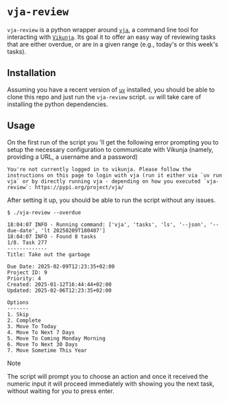 # `vja-review`

`vja-review` is a python wrapper around [`vja`](https://gitlab.com/ce72/vja), a
command line tool for interacting with [`Vikunja`](https://vikunja.io/). Its
goal it to offer an easy way of reviewing tasks that are either overdue, or are
in a given range (e.g., today's or this week's tasks).

## Installation

Assuming you have a recent version of [`uv`](https://github.com/astral-sh/uv)
installed, you should be able to clone this repo and just run the `vja-review`
script. `uv` will take care of installing the python dependencies.

## Usage

On the first run of the script you 'll get the following error prompting you to
setup the necessary configuration to communicate with Vikunja (namely, providing
a URL, a username and a password)

```
You're not currently logged in to vikunja. Please follow the instructions on this page to login with vja (run it either via `uv run vja` or by directly running vja - depending on how you executed `vja-review`: https://pypi.org/project/vja/
```

After setting it up, you should be able to run the script without any issues.

```
$ ./vja-review --overdue

18:04:07 INFO - Running command: ['vja', 'tasks', 'ls', '--json', '--due-date', 'lt 20250209T180407']
18:04:07 INFO - Found 8 tasks
1/8. Task 277
-------------
Title: Take out the garbage

Due Date: 2025-02-09T12:23:35+02:00
Project ID: 9
Priority: 4
Created: 2025-01-12T16:44:44+02:00
Updated: 2025-02-06T12:23:35+02:00

Options
-------
1. Skip
2. Complete
3. Move To Today
4. Move To Next 7 Days
5. Move To Coming Monday Morning
6. Move To Next 30 Days
7. Move Sometime This Year
```

> [!NOTE]
> The script will prompt you to choose an action and once it received the
> numeric input it will proceed immediately with showing you the next task,
> without waiting for you to press enter.
